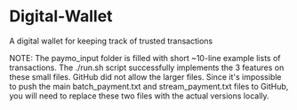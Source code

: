 # Digital-Wallet
A digital wallet for keeping track of trusted transactions

NOTE:
The paymo_input folder is filled with short ~10-line example lists of transactions. The ./run.sh script successfully implements the 3 features on these small files. GitHub did not allow the larger files. Since it's impossible to push the main batch_payment.txt and stream_payment.txt files to GitHub, you will need to replace these two files with the actual versions locally.
